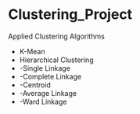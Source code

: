# Clustering_Project
Applied Clustering Algorithms
- K-Mean
- Hierarchical Clustering
- -Single Linkage
- -Complete Linkage
- -Centroid
- -Average Linkage
- -Ward Linkage
